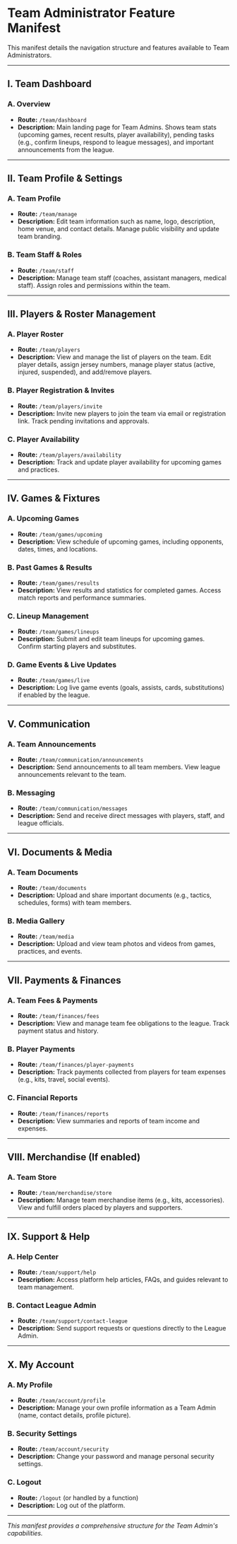 # Team Administrator Feature Manifest

This manifest details the navigation structure and features available to Team Administrators.

---

## I. Team Dashboard

### A. Overview
- **Route:** `/team/dashboard`
- **Description:** Main landing page for Team Admins. Shows team stats (upcoming games, recent results, player availability), pending tasks (e.g., confirm lineups, respond to league messages), and important announcements from the league.

---

## II. Team Profile & Settings

### A. Team Profile
- **Route:** `/team/manage`
- **Description:** Edit team information such as name, logo, description, home venue, and contact details. Manage public visibility and update team branding.

### B. Team Staff & Roles
- **Route:** `/team/staff`
- **Description:** Manage team staff (coaches, assistant managers, medical staff). Assign roles and permissions within the team.

---

## III. Players & Roster Management

### A. Player Roster
- **Route:** `/team/players`
- **Description:** View and manage the list of players on the team. Edit player details, assign jersey numbers, manage player status (active, injured, suspended), and add/remove players.

### B. Player Registration & Invites
- **Route:** `/team/players/invite`
- **Description:** Invite new players to join the team via email or registration link. Track pending invitations and approvals.

### C. Player Availability
- **Route:** `/team/players/availability`
- **Description:** Track and update player availability for upcoming games and practices.

---

## IV. Games & Fixtures

### A. Upcoming Games
- **Route:** `/team/games/upcoming`
- **Description:** View schedule of upcoming games, including opponents, dates, times, and locations.

### B. Past Games & Results
- **Route:** `/team/games/results`
- **Description:** View results and statistics for completed games. Access match reports and performance summaries.

### C. Lineup Management
- **Route:** `/team/games/lineups`
- **Description:** Submit and edit team lineups for upcoming games. Confirm starting players and substitutes.

### D. Game Events & Live Updates
- **Route:** `/team/games/live`
- **Description:** Log live game events (goals, assists, cards, substitutions) if enabled by the league.

---

## V. Communication

### A. Team Announcements
- **Route:** `/team/communication/announcements`
- **Description:** Send announcements to all team members. View league announcements relevant to the team.

### B. Messaging
- **Route:** `/team/communication/messages`
- **Description:** Send and receive direct messages with players, staff, and league officials.

---

## VI. Documents & Media

### A. Team Documents
- **Route:** `/team/documents`
- **Description:** Upload and share important documents (e.g., tactics, schedules, forms) with team members.

### B. Media Gallery
- **Route:** `/team/media`
- **Description:** Upload and view team photos and videos from games, practices, and events.

---

## VII. Payments & Finances

### A. Team Fees & Payments
- **Route:** `/team/finances/fees`
- **Description:** View and manage team fee obligations to the league. Track payment status and history.

### B. Player Payments
- **Route:** `/team/finances/player-payments`
- **Description:** Track payments collected from players for team expenses (e.g., kits, travel, social events).

### C. Financial Reports
- **Route:** `/team/finances/reports`
- **Description:** View summaries and reports of team income and expenses.

---

## VIII. Merchandise (If enabled)

### A. Team Store
- **Route:** `/team/merchandise/store`
- **Description:** Manage team merchandise items (e.g., kits, accessories). View and fulfill orders placed by players and supporters.

---

## IX. Support & Help

### A. Help Center
- **Route:** `/team/support/help`
- **Description:** Access platform help articles, FAQs, and guides relevant to team management.

### B. Contact League Admin
- **Route:** `/team/support/contact-league`
- **Description:** Send support requests or questions directly to the League Admin.

---

## X. My Account

### A. My Profile
- **Route:** `/team/account/profile`
- **Description:** Manage your own profile information as a Team Admin (name, contact details, profile picture).

### B. Security Settings
- **Route:** `/team/account/security`
- **Description:** Change your password and manage personal security settings.

### C. Logout
- **Route:** `/logout` (or handled by a function)
- **Description:** Log out of the platform.

---

_This manifest provides a comprehensive structure for the Team Admin's capabilities._